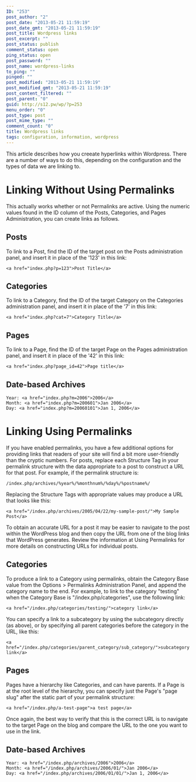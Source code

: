 ```yaml
---
ID: "253"
post_author: "2"
post_date: "2013-05-21 11:59:19"
post_date_gmt: "2013-05-21 11:59:19"
post_title: Wordpress links
post_excerpt: ""
post_status: publish
comment_status: open
ping_status: open
post_password: ""
post_name: wordpress-links
to_ping: ""
pinged: ""
post_modified: "2013-05-21 11:59:19"
post_modified_gmt: "2013-05-21 11:59:19"
post_content_filtered: ""
post_parent: "0"
guid: http://s12.pw/wp/?p=253
menu_order: "0"
post_type: post
post_mime_type: ""
comment_count: "0"
title: Wordpress links
tags: configuration, information, wordpress
---
```


This article describes how you creeate hyperlinks within
Wordpress.  There are a number of ways to do this, depending
on the configuration and the types of data we are linking to.

# Linking Without Using Permalinks

This actually works whether or not Permalinks are active. Using the numeric values found in the ID column of the Posts, Categories, and Pages Administration, you can create links as follows.

## Posts

To link to a Post, find the ID of the target post on the Posts administration panel, and insert it in place of the '123' in this link:

```
<a href="index.php?p=123">Post Title</a>

```

## Categories

To link to a Category, find the ID of the target Category on the Categories administration panel, and insert it in place of the '7' in this link:

```
<a href="index.php?cat=7">Category Title</a>

```

## Pages

To link to a Page, find the ID of the target Page on the Pages administration panel, and insert it in place of the '42' in this link:

```
<a href="index.php?page_id=42">Page title</a>

```

## Date-based Archives

```
Year: <a href="index.php?m=2006">2006</a>
Month: <a href="index.php?m=200601">Jan 2006</a>
Day: <a href="index.php?m=20060101">Jan 1, 2006</a> 

```

# Linking Using Permalinks

If you have enabled permalinks, you have a few additional options for providing links that readers of your site will find a bit more user-friendly than the cryptic numbers. For posts, replace each Structure Tag in your permalink structure with the data appropriate to a post to construct a URL for that post. For example, if the permalink structure is:

```
/index.php/archives/%year%/%monthnum%/%day%/%postname%/

```

Replacing the Structure Tags with appropriate values may produce a URL that looks like this:

```
<a href="/index.php/archives/2005/04/22/my-sample-post/">My Sample Post</a>

```

To obtain an accurate URL for a post it may be easier to navigate to the post within the WordPress blog and then copy the URL from one of the blog links that WordPress generates. Review the information at Using Permalinks for more details on constructing URLs for individual posts.

## Categories

To produce a link to a Category using permalinks, obtain the Category Base value from the Options > Permalinks Administration Panel, and append the category name to the end. For example, to link to the category "testing" when the Category Base is "/index.php/categories", use the following link:

```
<a href="/index.php/categories/testing/">category link</a>

```

You can specify a link to a subcategory by using the subcategory directly (as above), or by specifying all parent categories before the category in the URL, like this:

```
<a href="/index.php/categories/parent_category/sub_category/">subcategory link</a>

```

## Pages

Pages have a hierarchy like Categories, and can have parents. If a Page is at the root level of the hierarchy, you can specify just the Page's "page slug" after the static part of your permalink structure:

```
<a href="/index.php/a-test-page">a test page</a>

```

Once again, the best way to verify that this is the correct URL is to navigate to the target Page on the blog and compare the URL to the one you want to use in the link.

## Date-based Archives

```
Year: <a href="/index.php/archives/2006">2006</a>
Month: <a href="/index.php/archives/2006/01/">Jan 2006</a>
Day: <a href="/index.php/archives/2006/01/01/">Jan 1, 2006</a>

```
